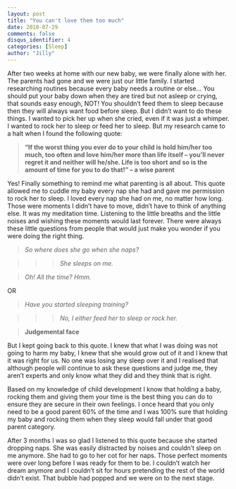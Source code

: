```yaml
---
layout: post
title: "You can't love them too much"
date: 2018-07-29
comments: false
disqus_identifier: 4
categories: [Sleep]
author: "Jilly"
---
```


After two weeks at home with our new baby, we were finally alone with her. The parents had gone and we were just our little family. I started researching routines because every baby needs a routine or else... You should put your baby down when they are tired but not asleep or crying, that sounds easy enough, NOT! You shouldn’t feed them to sleep because then they will always want food before sleep. But I didn’t want to do these things. I wanted to pick her up when she cried, even if it was just a whimper. I wanted to rock her to sleep or feed her to sleep. But my research came to a halt when I found the following quote:

> **“If the worst thing you ever do to your child is hold him/her too much, too often and love him/her more than life itself – you’ll never regret it and neither will he/she. Life is too short and so is the amount of time for you to do that!” – a wise parent**

Yes! Finally something to remind me what parenting is all about. This quote allowed me to cuddle my baby every nap she had and gave me permission to rock her to sleep. I loved every nap she had on me, no matter how long. Those were moments I didn’t have to move, didn’t have to think of anything else. It was my meditation time. Listening to the little breaths and the little noises and wishing these moments would last forever. 
There were always these little questions from people that would just make you wonder if you were doing the right thing. 

> *So where does she go when she naps?*

>>> *She sleeps on me.* 

> *Oh! All the time? Hmm.*

OR 

> *Have you started sleeping training?*

>>> *No, I either feed her to sleep or rock her.*

> **Judgemental face**

But I kept going back to this quote. I knew that what I was doing was not going to harm my baby, I knew that she would grow out of it and I knew that it was right for us. No one was losing any sleep over it and I realised that although people will continue to ask these questions and judge me, they aren’t experts and only know what they did and they think that is right. 

Based on my knowledge of child development I know that holding a baby, rocking them and giving them your time is the best thing you can do to ensure they are secure in their own feelings. I once heard that you only need to be a good parent 60% of the time and I was 100% sure that holding my baby and rocking them when they sleep would fall under that good parent category. 

After 3 months I was so glad I listened to this quote because she started dropping naps. She was easily distracted by noises and couldn’t sleep on me anymore. She had to go to her cot for her naps. Those perfect moments were over long before I was ready for them to be. I couldn’t watch her dream anymore and I couldn’t sit for hours pretending the rest of the world didn’t exist. That bubble had popped and we were on to the next stage. 
